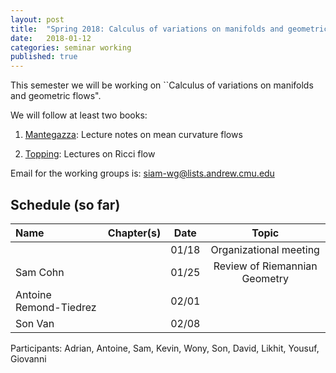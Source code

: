```yaml
---
layout: post
title:  "Spring 2018: Calculus of variations on manifolds and geometric flows"
date:   2018-01-12
categories: seminar working
published: true
---
```

This semester we will be working on ``Calculus of variations on manifolds and geometric flows".

We will follow at least two books:

1. [Mantegazza](http://www.springer.com/us/book/9783034801447): Lecture notes on mean curvature flows

2. [Topping](http://homepages.warwick.ac.uk/~maseq/RFnotes.html): Lectures on Ricci flow

Email for the working groups is: siam-wg@lists.andrew.cmu.edu

## Schedule (so far) ##

| Name                          | Chapter(s)     | Date                  | Topic                                                         |
|:-----------------------------|:--------------:|:----------------------:|:--------------------------------------------------------------:|
|                              |                | 01/18                 |   Organizational meeting                                 |
| Sam Cohn		       |                | 01/25                 | Review of Riemannian Geometry                                      		   |
| Antoine Remond-Tiedrez       |                | 02/01                 | 			 					|
| Son Van		       |                | 02/08                 | 			   |

Participants: Adrian, Antoine, Sam, Kevin, Wony, Son, David, Likhit, Yousuf, Giovanni
